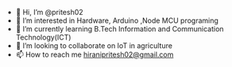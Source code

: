 - 👋 Hi, I’m @pritesh02
- 👀 I’m interested in Hardware, Arduino ,Node MCU programing
- 🌱 I’m currently learning B.Tech Information and Communication Technology(ICT)
- 💞️ I’m looking to collaborate on IoT in agriculture
- 📫 How to reach me hiranipritesh02@gmail.com

<!---
pritesh02/pritesh02 is a ✨ special ✨ repository because its `README.md` (this file) appears on your GitHub profile.
You can click the Preview link to take a look at your changes.
--->
